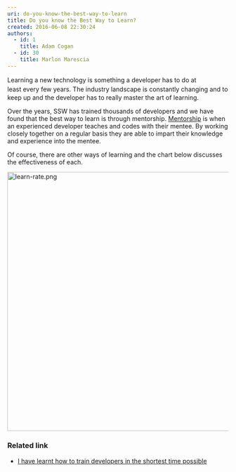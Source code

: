 ```yaml
---
uri: do-you-know-the-best-way-to-learn
title: Do you know the Best Way to Learn?
created: 2016-06-08 22:30:24
authors:
  - id: 1
    title: Adam Cogan
  - id: 30
    title: Marlon Marescia
---
```





<span class='intro'> <p>Learning a new technology is something a developer&#160;has to do&#160;<span style="line-height&#58;20.8px;">at least&#160;</span>every&#160;few years. The industry landscape is constantly changing and to keep up and the developer has to really master the art of learning.</p><p>Over the years, SSW has trained thousands of developers and&#160;we have found that the best way to learn is through mentorship. <a href="http&#58;//adamcogan.com/2016/06/06/train-devs-quickly/" target="_blank">Mentorship​</a>&#160;​is when an experienced developer t<span></span><span></span>eaches and codes with their mentee. By working closely together on a regular basis they are able to impart their knowledge and experience&#160;into the mentee.</p><p>Of course, there are other ways of learning and the chart below discusses the effectiveness of each.​​</p><img src="/PublishingImages/learn-rate.png" alt="learn-rate.png" style="margin&#58;0px;width&#58;800px;height&#58;590px;" /><br> </span>

<h3 class="ssw15-rteElement-H3">​Related link​</h3><ul><li><a href="http&#58;//adamcogan.com/2016/06/06/train-devs-quickly/" title="I have learnt how to train developers in the shortest time possible" target="_blank">I have learnt how to train developers in the shortest time possible</a>​</li></ul>


